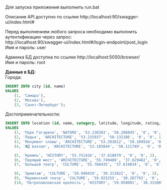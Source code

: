 Для запуска приложения выполнить run.bat

Описание API доступно по ссылке http://localhost:90/swagger-ui/index.html#

Перед выполнением любого запроса необходимо выполнить аутентификацию через запрос: \
http://localhost:90/swagger-ui/index.html#/login-endpoint/post_login \
Имя и пароль: user

Админка БД доступна по ссылке http://localhost:5050/browser/ \
Имя и пароль: root

**Данные в БД:** \
Города:
```sql
INSERT INTO city (id, name)
VALUES
    (1, 'Самара'),
    (2, 'Москва'),
    (3, 'Санкт-Петербург');
```
Достопримечательности:
```sql
INSERT INTO location (id, name, category, latitude, longitude, rating, rating_num, city_id)
VALUES
    (1, 'Парк Гагарина', 'NATURE', '53.230383', '50.206045', '0', '0', 1),
    (2, 'Ладья', 'ARCHITECTURE', '53.215937', '50.132186', '0', '0', 1),
    (3, 'Монумент славы', 'ARCHITECTURE', '53.203812', '50.109916', '0', '0', 1),
    (4, 'ЖД вокзал', 'ARCHITECTURE', '53.185844', '50.121749', '0', '0', 1),

    (5, 'Кремль', 'HISTORY', '55.751426', '37.618879', '0', '0', 2),
    (6, 'Парящий мост', 'ARCHITECTURE', '55.749489', '37.629482', '0', '0', 2),
    (7, 'Большой театр', 'CULTURE', '55.760435', '37.619034', '0', '0', 2),

    (8, 'Эрмитаж', 'CULTURE', '59.940419', '30.313822', '0', '0', 3),
    (9, 'Мариинский театр', 'CULTURE', '59.925255', '30.287792', '0', '0', 3),
    (10, 'Петропавловская крепость', 'HISTORY', '59.950001', '30.315007', '0', '0', 3)
```
